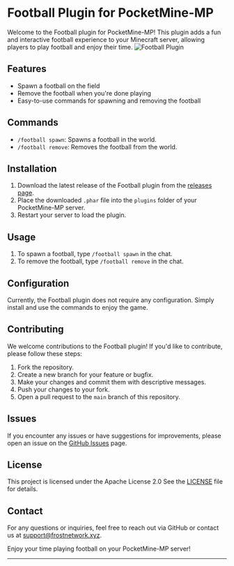 # Football Plugin for PocketMine-MP

Welcome to the Football plugin for PocketMine-MP! This plugin adds a fun and interactive football experience to your Minecraft server, allowing players to play football and enjoy their time.
![Football Plugin](https://github.com/DEVILxD5919/Football/raw/main/football.png)

## Features

- Spawn a football on the field
- Remove the football when you're done playing
- Easy-to-use commands for spawning and removing the football

## Commands

- `/football spawn`: Spawns a football in the world.
- `/football remove`: Removes the football from the world.

## Installation

1. Download the latest release of the Football plugin from the [releases page](https://github.com/DEVILxD5919/Football/releases).
2. Place the downloaded `.phar` file into the `plugins` folder of your PocketMine-MP server.
3. Restart your server to load the plugin.

## Usage

1. To spawn a football, type `/football spawn` in the chat.
2. To remove the football, type `/football remove` in the chat.

## Configuration

Currently, the Football plugin does not require any configuration. Simply install and use the commands to enjoy the game.

## Contributing

We welcome contributions to the Football plugin! If you'd like to contribute, please follow these steps:

1. Fork the repository.
2. Create a new branch for your feature or bugfix.
3. Make your changes and commit them with descriptive messages.
4. Push your changes to your fork.
5. Open a pull request to the `main` branch of this repository.

## Issues

If you encounter any issues or have suggestions for improvements, please open an issue on the [GitHub Issues](https://github.com/DEVILxD5919/Football/issues) page.

## License

This project is licensed under the Apache License 2.0  See the [LICENSE](https://github.com/DEVILxD5919/Football/blob/main/LICENSE) file for details.

## Contact

For any questions or inquiries, feel free to reach out via GitHub or contact us at [support@frostnetwork.xyz](mailto:support@frostnetwork.xyz).

Enjoy your time playing football on your PocketMine-MP server!

---
